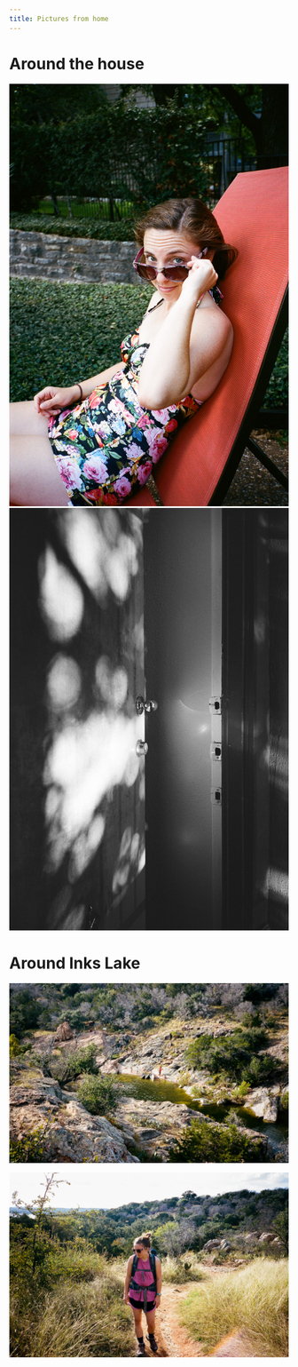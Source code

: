 ```yaml
---
title: Pictures from home
---
```


# Around the house

<div class="vertical-image">
  <a href="/photography/home/images/Home-1.jpg"><img src="/photography/home/images/Home-1.jpg"></a>
</div>

<div class="vertical-image">
  <a href="/photography/home/images/Home-2.jpg"><img src="/photography/home/images/Home-2.jpg"></a>
</div>

# Around Inks Lake

<a href="/photography/home/images/Home-7.jpg"><img src="/photography/home/images/Home-7.jpg"></a>

<a href="/photography/home/images/Home-8.jpg"><img src="/photography/home/images/Home-8.jpg"></a>

